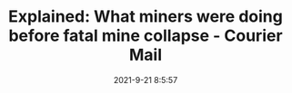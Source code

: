 ---
"title": "Explained: What miners were doing before fatal mine collapse - Courier Mail"
"date": "2021-9-21 8:5:57"
"feed_name": "GOOGLENEWSDRILLING"
"feed_website": "https://news.google.com/search?q=drilling%2Bincident&hl=en-US&gl=US&ceid=US:en"
"feed_rss": "https://news.google.com/rss/search?q=drilling%2Bincident&hl=en-US&gl=US&ceid=US:en"
"link": "https://www.couriermail.com.au/news/queensland/rockhampton/coal-inspectorate-alert-confirms-what-miners-were-doing-before-fatal-gregory-crinum-mine-collapse/news-story/407443f3a52ca46be7c97943a189c4a8"
"file": "_posts/2021-1-1-90ec75297f94ec59c7520f1e45ea75d3fa9988af.md"
"accident": "1"
"drilling": "0"
"dead": "1"
"injured": "0"
"where": "mining site"
---